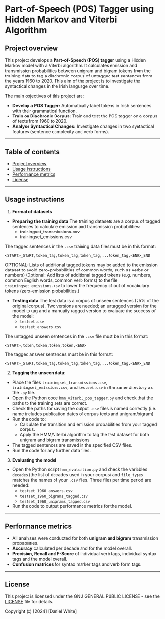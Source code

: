 # Part-of-Speech (POS) Tagger using Hidden Markov and Viterbi Algorithm

## Project overview

This project develops a **Part-of-Speech (POS) tagger** using a Hidden Markov model with a Viterbi algorithm. It calculates emission and transmission probabilities between unigram and bigram tokens from the training data to tag a diachronic corpus of untagged test sentences from the years 1960 to 2020. This aim of the project is to investigate the syntactical changes in the Irish language over time. 

The main objectives of this project are:
- **Develop a POS Tagger:** Automatically label tokens in Irish sentences with their grammatical function.
- **Train on Diachronic Corpus:** Train and test the POS tagger on a corpus of texts from 1960 to 2020.
- **Analyse Syntactical Changes:** Investigate changes in two syntactical features (sentence complexity and verb forms).

---

## Table of contents


- [Project overview](#project-overview) 
- [Usage instructions](#usage-instructions)
- [Performance metrics](#performance-metrics)
- [License](#license) 


---

## Usage instructions
1. **Format of datasets**

- **Preparing the training data**
The training datasets are a corpus of tagged sentences to calculate emission and transmission probabilities:
	- trainingset_transmissions.csv
	- trainingset_emissions.csv

The tagged sentences in the `.csv` training data files must be in this format:
```
<START>_START,token_tag,token_tag,token_tag,...token_tag,<END>_END
```

OPTIONAL: Lists of additional tagged tokens may be added to the emission dataset to avoid zero-probabilities of common words, such as verbs or numbers)
(Optional: Add lists of additional tagged tokens (e.g. numbers, common English words, common verb forms) to the file `trainingset_emissions.csv` to lower the frequency of out of vocabulary tokens (zero-emission probabilities.)

- **Testing data**
The test data is a corpus of unseen sentences (25% of the original corpus). Two versions are needed; an untagged version for the model to tag and a manually tagged version to evaluate the success of the model:
	- `testset.csv`
	- `testset_answers.csv`

The untagged unseen sentences in the `.csv` file must be in this format:
```
<START>,token,token,token,token,<END>
```

The tagged answer sentences must be in this format:
```
<START>_START,token_tag,token_tag,token_tag,...token_tag,<END>_END
```
 
2. **Tagging the unseen data**:
- Place the files `trainingset_transmissions.csv`, `trainingset_emissions.csv`, and `testset.csv` in the same directory as the `.py` file.
- Open the Python code `hmm_viterbi_pos_tagger.py` and check that the paths to the training sets are correct. 
- Check the paths for saving the output `.csv` files is named correctly (i.e. name includes publication dates of corpus texts and unigram/bigram)
- Run the code to:
	- Calculate the transition and emission probabilities from your tagged corpus.
	- Apply the HMM/Viterbi algorithm to tag the test dataset for both unigram and bigram transmissions
- The tagged sentences are saved in the specified CSV files.
- Run the code for any further data files.

3. **Evaluating the model**
- Open the Python script `hmm_evaluation.py` and check the variables `decades` (the list of decades used in your corpus) and `file_types` matches the names of your `.csv` files. Three files per time period are needed:
	- `testset_1960_answers.csv`
	- `testset_1960_bigrams_tagged.csv`
	- `testset_1960_unigrams_tagged.csv`
- Run the code to output performance metrics for the model.





---

## Performance metrics
- All analyses were conducted for both **unigram and bigram** transmission probabilities.
- **Accuracy** calculated per decade and for the model overall.
- **Precision, Recall and F-Score** of individual verb tags, individual syntax tags and the model overall.
- **Confusion matrices** for syntax marker tags and verb form tags.

---

## License

This project is licensed under the GNU GENERAL PUBLIC LICENSE - see the [LICENSE](LICENSE.txt) file for details.

Copyright (c) [2024] [Daniel White]

